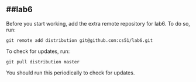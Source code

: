 
##lab6
-----
Before you start working, add the extra remote repository for lab6. To do so, run:

`git remote add distribution git@github.com:cs51/lab6.git`

To check for updates, run:

`git pull distribution master`

You should run this periodically to check for updates.